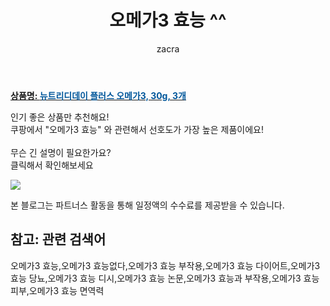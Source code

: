 ﻿---
layout: post
title:  "오메가3 효능 ^^"
author: zacra
categories: [ 아이템 ]
tags: [오메가3 효능,오메가3 효능없다,오메가3 효능 부작용,오메가3 효능 다이어트,오메가3 효능 당뇨,오메가3 효능 디시,오메가3 효능 논문,오메가3 효능과 부작용,오메가3 효능 피부,오메가3 효능 면역력]
image: https://static.coupangcdn.com/image/retail/images/16051584762622-b6e2f0cd-7996-4341-995d-8b0bd4520734.jpg 
description: "쿠팡에서 오메가3 효능 관련 키워드로 가장 고객 선호도가 높은 제품이랍니다."
rating: 4.5
---

<a href="https://link.coupang.com/re/AFFSDP?lptag=AF8407795&pageKey=22264203&itemId=617762024&vendorItemId=4620682317&traceid=V0-153-3997d934d5b954bd"><b>상품명: <font color='#01579B'>뉴트리디데이 플러스 오메가3, 30g, 3개</font></b></a>

인기 좋은 상품만 추천해요!<br/>
쿠팡에서 "오메가3 효능" 와 관련해서 선호도가 가장 높은 제품이에요!<br/><br/>
무슨 긴 설명이 필요한가요?  
클릭해서 확인해보세요


<a href="https://link.coupang.com/re/AFFSDP?lptag=AF8407795&pageKey=22264203&itemId=617762024&vendorItemId=4620682317&traceid=V0-153-3997d934d5b954bd"><img src="https://thumbnail6.coupangcdn.com/thumbnails/remote/q89/image/retail/images/3640222895714-052e4e6f-9d89-4423-8b81-bb95fa7c486e.jpg"></a> 

본 블로그는 파트너스 활동을 통해 일정액의 수수료를 제공받을 수 있습니다.

## 참고: 관련 검색어    
오메가3 효능,오메가3 효능없다,오메가3 효능 부작용,오메가3 효능 다이어트,오메가3 효능 당뇨,오메가3 효능 디시,오메가3 효능 논문,오메가3 효능과 부작용,오메가3 효능 피부,오메가3 효능 면역력